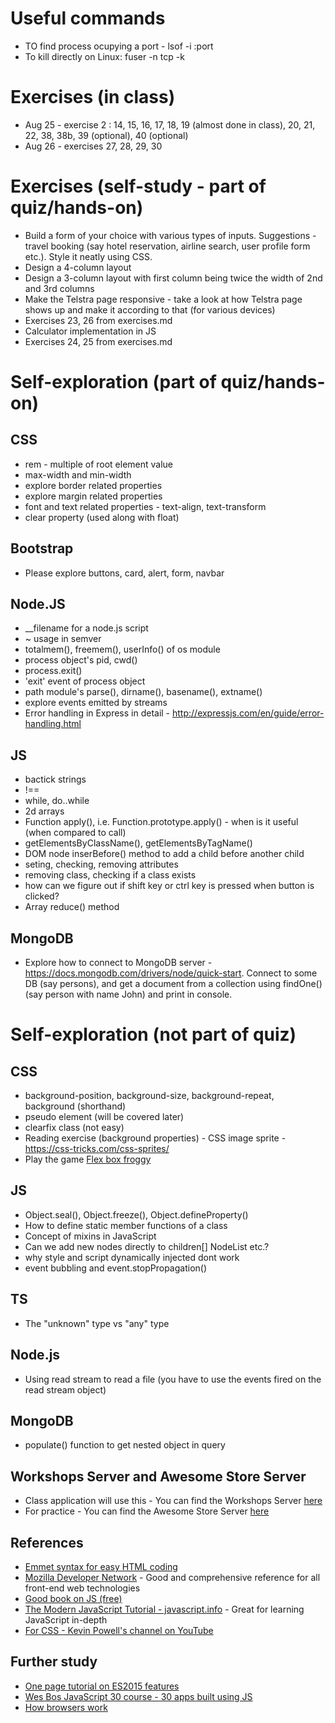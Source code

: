 # Useful commands
- TO find process ocupying a port - lsof -i :port
- To kill directly on Linux: fuser -n tcp -k <port-number> 

# Exercises (in class)
- Aug 25 - exercise 2 : 14, 15, 16, 17, 18, 19 (almost done in class), 20, 21, 22, 38, 38b, 39 (optional), 40 (optional)
- Aug 26 - exercises 27, 28, 29, 30

# Exercises (self-study - part of quiz/hands-on)
- Build a form of your choice with various types of inputs. Suggestions - travel booking (say hotel reservation, airline search, user profile form etc.). Style it neatly using CSS.
- Design a 4-column layout
- Design a 3-column layout with first column being twice the width of 2nd and 3rd columns
- Make the Telstra page responsive - take a look at how Telstra page shows up and make it according to that (for various devices)
- Exercises 23, 26 from exercises.md
- Calculator implementation in JS
- Exercises 24, 25 from exercises.md

# Self-exploration (part of quiz/hands-on)
## CSS
- rem - multiple of root element value
- max-width and min-width
- explore border related properties
- explore margin related properties
- font and text related properties - text-align, text-transform
- clear property (used along with float)

## Bootstrap
- Please explore buttons, card, alert, form, navbar

## Node.JS
- __filename for a node.js script
- ~ usage in semver
- totalmem(), freemem(), userInfo() of os module
- process object's pid, cwd()
- process.exit()
- 'exit' event of process object
- path module's parse(), dirname(), basename(), extname()
- explore events emitted by streams
- Error handling in Express in detail - http://expressjs.com/en/guide/error-handling.html

## JS
- bactick strings
- !==
- while, do..while
- 2d arrays
- Function apply(), i.e. Function.prototype.apply() - when is it useful (when compared to call)
- getElementsByClassName(), getElementsByTagName()
- DOM node inserBefore() method to add a child before another child
- seting, checking, removing attributes
- removing class, checking if a class exists
- how can we figure out if shift key or ctrl key is pressed when button is clicked?
- Array reduce() method

## MongoDB
- Explore how to connect to MongoDB server - https://docs.mongodb.com/drivers/node/quick-start. Connect to some DB (say persons), and get a document from a collection using findOne() (say person with name John) and print in console.


# Self-exploration (not part of quiz)
## CSS
- background-position, background-size, background-repeat, background (shorthand)
- pseudo element (will be covered later)
- clearfix class (not easy)
- Reading exercise (background properties) - CSS image sprite - https://css-tricks.com/css-sprites/
- Play the game [Flex box froggy](https://flexboxfroggy.com/)

## JS
- Object.seal(), Object.freeze(), Object.defineProperty()
- How to define static member functions of a class
- Concept of mixins in JavaScript
- Can we add new nodes directly to children[] NodeList etc.?
- why style and script dynamically injected dont work
- event bubbling and event.stopPropagation()

## TS
- The "unknown" type vs "any" type

## Node.js
- Using read stream to read a file (you have to use the events fired on the read stream object)

## MongoDB
- populate() function to get nested object in query

## Workshops Server and Awesome Store Server
- Class application will use this - You can find the Workshops Server [here](http://workshops-server.herokuapp.com/)
- For practice - You can find the Awesome Store Server [here](https://awesome-store-server.herokuapp.com)

## References
- [Emmet syntax for easy HTML coding](https://emmet.io/)
- [Mozilla Developer Network](https://developer.mozilla.org/en-US/docs/Web) - Good and comprehensive reference for all front-end web technologies
- [Good book on JS (free)](https://eloquentjavascript.net/)
- [The Modern JavaScript Tutorial - javascript.info](https://javascript.info/) - Great for learning JavaScript in-depth
- [For CSS - Kevin Powell's channel on YouTube](https://www.youtube.com/user/KepowOb)

## Further study
- [One page tutorial on ES2015 features](https://babeljs.io/docs/en/learn)
- [Wes Bos JavaScript 30 course - 30 apps built using JS](https://wesbos.com/javascript30/)
- [How browsers work](http://taligarsiel.com/Projects/howbrowserswork1.htm)